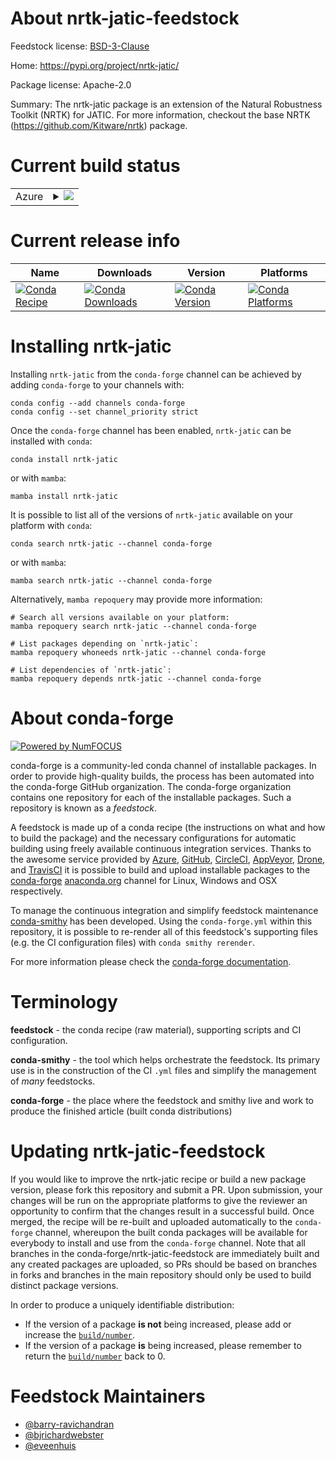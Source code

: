 About nrtk-jatic-feedstock
==========================

Feedstock license: [BSD-3-Clause](https://github.com/conda-forge/nrtk-jatic-feedstock/blob/main/LICENSE.txt)

Home: https://pypi.org/project/nrtk-jatic/

Package license: Apache-2.0

Summary: The nrtk-jatic package is an extension of the Natural Robustness Toolkit (NRTK) for JATIC.
For more information, checkout the base NRTK (https://github.com/Kitware/nrtk) package.


Current build status
====================


<table>
    
  <tr>
    <td>Azure</td>
    <td>
      <details>
        <summary>
          <a href="https://dev.azure.com/conda-forge/feedstock-builds/_build/latest?definitionId=22852&branchName=main">
            <img src="https://dev.azure.com/conda-forge/feedstock-builds/_apis/build/status/nrtk-jatic-feedstock?branchName=main">
          </a>
        </summary>
        <table>
          <thead><tr><th>Variant</th><th>Status</th></tr></thead>
          <tbody><tr>
              <td>linux_64_python3.10.____cpython</td>
              <td>
                <a href="https://dev.azure.com/conda-forge/feedstock-builds/_build/latest?definitionId=22852&branchName=main">
                  <img src="https://dev.azure.com/conda-forge/feedstock-builds/_apis/build/status/nrtk-jatic-feedstock?branchName=main&jobName=linux&configuration=linux%20linux_64_python3.10.____cpython" alt="variant">
                </a>
              </td>
            </tr><tr>
              <td>linux_64_python3.11.____cpython</td>
              <td>
                <a href="https://dev.azure.com/conda-forge/feedstock-builds/_build/latest?definitionId=22852&branchName=main">
                  <img src="https://dev.azure.com/conda-forge/feedstock-builds/_apis/build/status/nrtk-jatic-feedstock?branchName=main&jobName=linux&configuration=linux%20linux_64_python3.11.____cpython" alt="variant">
                </a>
              </td>
            </tr><tr>
              <td>linux_64_python3.12.____cpython</td>
              <td>
                <a href="https://dev.azure.com/conda-forge/feedstock-builds/_build/latest?definitionId=22852&branchName=main">
                  <img src="https://dev.azure.com/conda-forge/feedstock-builds/_apis/build/status/nrtk-jatic-feedstock?branchName=main&jobName=linux&configuration=linux%20linux_64_python3.12.____cpython" alt="variant">
                </a>
              </td>
            </tr><tr>
              <td>linux_64_python3.9.____cpython</td>
              <td>
                <a href="https://dev.azure.com/conda-forge/feedstock-builds/_build/latest?definitionId=22852&branchName=main">
                  <img src="https://dev.azure.com/conda-forge/feedstock-builds/_apis/build/status/nrtk-jatic-feedstock?branchName=main&jobName=linux&configuration=linux%20linux_64_python3.9.____cpython" alt="variant">
                </a>
              </td>
            </tr><tr>
              <td>osx_64_python3.10.____cpython</td>
              <td>
                <a href="https://dev.azure.com/conda-forge/feedstock-builds/_build/latest?definitionId=22852&branchName=main">
                  <img src="https://dev.azure.com/conda-forge/feedstock-builds/_apis/build/status/nrtk-jatic-feedstock?branchName=main&jobName=osx&configuration=osx%20osx_64_python3.10.____cpython" alt="variant">
                </a>
              </td>
            </tr><tr>
              <td>osx_64_python3.11.____cpython</td>
              <td>
                <a href="https://dev.azure.com/conda-forge/feedstock-builds/_build/latest?definitionId=22852&branchName=main">
                  <img src="https://dev.azure.com/conda-forge/feedstock-builds/_apis/build/status/nrtk-jatic-feedstock?branchName=main&jobName=osx&configuration=osx%20osx_64_python3.11.____cpython" alt="variant">
                </a>
              </td>
            </tr><tr>
              <td>osx_64_python3.12.____cpython</td>
              <td>
                <a href="https://dev.azure.com/conda-forge/feedstock-builds/_build/latest?definitionId=22852&branchName=main">
                  <img src="https://dev.azure.com/conda-forge/feedstock-builds/_apis/build/status/nrtk-jatic-feedstock?branchName=main&jobName=osx&configuration=osx%20osx_64_python3.12.____cpython" alt="variant">
                </a>
              </td>
            </tr><tr>
              <td>osx_64_python3.9.____cpython</td>
              <td>
                <a href="https://dev.azure.com/conda-forge/feedstock-builds/_build/latest?definitionId=22852&branchName=main">
                  <img src="https://dev.azure.com/conda-forge/feedstock-builds/_apis/build/status/nrtk-jatic-feedstock?branchName=main&jobName=osx&configuration=osx%20osx_64_python3.9.____cpython" alt="variant">
                </a>
              </td>
            </tr>
          </tbody>
        </table>
      </details>
    </td>
  </tr>
</table>

Current release info
====================

| Name | Downloads | Version | Platforms |
| --- | --- | --- | --- |
| [![Conda Recipe](https://img.shields.io/badge/recipe-nrtk--jatic-green.svg)](https://anaconda.org/conda-forge/nrtk-jatic) | [![Conda Downloads](https://img.shields.io/conda/dn/conda-forge/nrtk-jatic.svg)](https://anaconda.org/conda-forge/nrtk-jatic) | [![Conda Version](https://img.shields.io/conda/vn/conda-forge/nrtk-jatic.svg)](https://anaconda.org/conda-forge/nrtk-jatic) | [![Conda Platforms](https://img.shields.io/conda/pn/conda-forge/nrtk-jatic.svg)](https://anaconda.org/conda-forge/nrtk-jatic) |

Installing nrtk-jatic
=====================

Installing `nrtk-jatic` from the `conda-forge` channel can be achieved by adding `conda-forge` to your channels with:

```
conda config --add channels conda-forge
conda config --set channel_priority strict
```

Once the `conda-forge` channel has been enabled, `nrtk-jatic` can be installed with `conda`:

```
conda install nrtk-jatic
```

or with `mamba`:

```
mamba install nrtk-jatic
```

It is possible to list all of the versions of `nrtk-jatic` available on your platform with `conda`:

```
conda search nrtk-jatic --channel conda-forge
```

or with `mamba`:

```
mamba search nrtk-jatic --channel conda-forge
```

Alternatively, `mamba repoquery` may provide more information:

```
# Search all versions available on your platform:
mamba repoquery search nrtk-jatic --channel conda-forge

# List packages depending on `nrtk-jatic`:
mamba repoquery whoneeds nrtk-jatic --channel conda-forge

# List dependencies of `nrtk-jatic`:
mamba repoquery depends nrtk-jatic --channel conda-forge
```


About conda-forge
=================

[![Powered by
NumFOCUS](https://img.shields.io/badge/powered%20by-NumFOCUS-orange.svg?style=flat&colorA=E1523D&colorB=007D8A)](https://numfocus.org)

conda-forge is a community-led conda channel of installable packages.
In order to provide high-quality builds, the process has been automated into the
conda-forge GitHub organization. The conda-forge organization contains one repository
for each of the installable packages. Such a repository is known as a *feedstock*.

A feedstock is made up of a conda recipe (the instructions on what and how to build
the package) and the necessary configurations for automatic building using freely
available continuous integration services. Thanks to the awesome service provided by
[Azure](https://azure.microsoft.com/en-us/services/devops/), [GitHub](https://github.com/),
[CircleCI](https://circleci.com/), [AppVeyor](https://www.appveyor.com/),
[Drone](https://cloud.drone.io/welcome), and [TravisCI](https://travis-ci.com/)
it is possible to build and upload installable packages to the
[conda-forge](https://anaconda.org/conda-forge) [anaconda.org](https://anaconda.org/)
channel for Linux, Windows and OSX respectively.

To manage the continuous integration and simplify feedstock maintenance
[conda-smithy](https://github.com/conda-forge/conda-smithy) has been developed.
Using the ``conda-forge.yml`` within this repository, it is possible to re-render all of
this feedstock's supporting files (e.g. the CI configuration files) with ``conda smithy rerender``.

For more information please check the [conda-forge documentation](https://conda-forge.org/docs/).

Terminology
===========

**feedstock** - the conda recipe (raw material), supporting scripts and CI configuration.

**conda-smithy** - the tool which helps orchestrate the feedstock.
                   Its primary use is in the construction of the CI ``.yml`` files
                   and simplify the management of *many* feedstocks.

**conda-forge** - the place where the feedstock and smithy live and work to
                  produce the finished article (built conda distributions)


Updating nrtk-jatic-feedstock
=============================

If you would like to improve the nrtk-jatic recipe or build a new
package version, please fork this repository and submit a PR. Upon submission,
your changes will be run on the appropriate platforms to give the reviewer an
opportunity to confirm that the changes result in a successful build. Once
merged, the recipe will be re-built and uploaded automatically to the
`conda-forge` channel, whereupon the built conda packages will be available for
everybody to install and use from the `conda-forge` channel.
Note that all branches in the conda-forge/nrtk-jatic-feedstock are
immediately built and any created packages are uploaded, so PRs should be based
on branches in forks and branches in the main repository should only be used to
build distinct package versions.

In order to produce a uniquely identifiable distribution:
 * If the version of a package **is not** being increased, please add or increase
   the [``build/number``](https://docs.conda.io/projects/conda-build/en/latest/resources/define-metadata.html#build-number-and-string).
 * If the version of a package **is** being increased, please remember to return
   the [``build/number``](https://docs.conda.io/projects/conda-build/en/latest/resources/define-metadata.html#build-number-and-string)
   back to 0.

Feedstock Maintainers
=====================

* [@barry-ravichandran](https://github.com/barry-ravichandran/)
* [@bjrichardwebster](https://github.com/bjrichardwebster/)
* [@eveenhuis](https://github.com/eveenhuis/)

